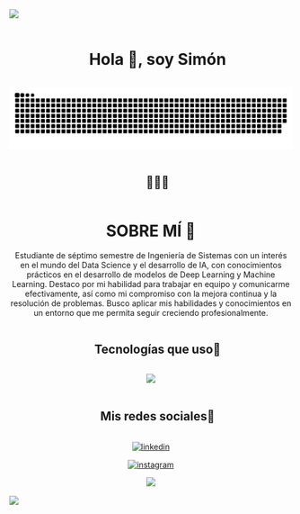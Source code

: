 
<!--horizontal divider(gradiant)-->
<img src="https://user-images.githubusercontent.com/73097560/115834477-dbab4500-a447-11eb-908a-139a6edaec5c.gif">

<!--h1 without bottom border-->
<div id="user-content-toc">
  <ul align="center">
    <summary><h1 style="display: inline-block">Hola 👋, soy Simón</h1></summary>
  </ul>
</div>


<!--- snake -->
<div align="center">
  <img  src="https://github.com/1999AZZAR/1999AZZAR/blob/readme/resources/img/grid-snake.svg"
       alt="snake" /></a>
</div>


<!--h2 without bottom border-->
<div id="user-content-toc">
  <ul align="center">
    <summary><h2 style="display: inline-block">🧑🏾‍💻</h2></summary>
  </ul>
</div>


<!--Intro start-->
<h1 align="center">SOBRE MÍ 🙌</h1>
<p align="center">Estudiante de séptimo semestre de Ingeniería de Sistemas con un interés en el mundo del Data Science y el desarrollo de IA, con conocimientos prácticos en el desarrollo de modelos de Deep Learning y Machine Learning. Destaco por mi habilidad para trabajar en equipo y comunicarme efectivamente, así como mi compromiso con la mejora continua y la resolución de problemas. Busco aplicar mis habilidades y conocimientos en un entorno que me permita seguir creciendo profesionalmente. </p>
<!--Intro end-->

       
<!--- stats (end) -->


<!--h1 without bottom border-->
<div id="user-content-toc">
  <ul align="center">
    <summary><h2 style="display: inline-block">Tecnologías que uso🧠</h2></summary>
  </ul>
</div>
<!--tech stack icons-->
<p align="center">
<div align="center">
  <a href="https://skillicons.dev">
    <img src="https://skillicons.dev/icons?i=git,github,linux,python,tensorflow&perline=14" />
  </a>
</div>
</p>


<!-- Connect with me -->
<!--h2 without bottom border-->
<div id="user-content-toc">
  <ul align="center">
    <summary><h2 style="display: inline-block">Mis redes sociales🤝</h2></summary>
  </ul>
</div>

<!--icons and links-->
<div align="center">
<p align="center">
<a href="https://www.linkedin.com/in/sim%C3%B3n-zapata-florez-326067169/" target="blank"><img align="center" src="https://user-images.githubusercontent.com/88904952/234979284-68c11d7f-1acc-4f0c-ac78-044e1037d7b0.png" alt="linkedin" height="50" width="50" /></a>

<a href="https://www.instagram.com/simonzf/" target="blank"><img align="center" src="https://user-images.githubusercontent.com/88904952/234981169-2dd1e58f-4b7e-468c-8213-034ba62156c3.png" alt="instagram" height="50" width="50" /></a>
</p>
</div> 



<!--profile visit count-->
<div align="center">
  
[![](https://visitcount.itsvg.in/api?id=rockysaimon&icon=3&color=6)](https://visitcount.itsvg.in)
  
</div>


<!--horizontal divider(gradiant)-->
<img src="https://user-images.githubusercontent.com/73097560/115834477-dbab4500-a447-11eb-908a-139a6edaec5c.gif">


